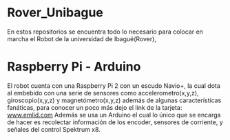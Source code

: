 # Rover_Unibague

En estos repositorios se encuentra todo lo necesario para colocar en marcha el Robot de la universidad de Ibagué(Rover),  



# Raspberry Pi - Arduino

El robot cuenta con una Raspberry Pi 2 con un escudo Navio+, la cual dota al embebido con una serie de sensores como accelerometro(x,y,z), giroscopio(x,y,z) y magnetómetro(x,y,z) además de algunas características fanáticas, para conocer un poco más dejo el link de la tarjeta: www.emlid.com
Además se usa un Arduino el cual lo único que se encarga de hacer es recolectar información de los encoder, sensores de corriente, y señales del control Spektrum x8.

 


